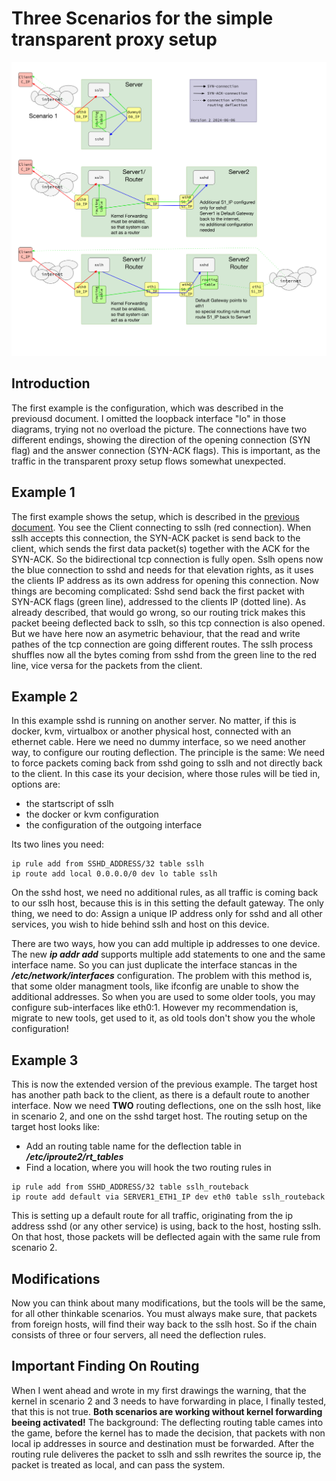 # Three Scenarios for the simple transparent proxy setup #

![Simple Transparent Proxy Examples](./sslh-examples-v2.png)

## Introduction ##
The first example is the configuration, which was described in the previousd document. I omitted the loopback interface "lo" in those diagrams, trying not no overload the picture. 
The connections have two different endings, showing the direction of the opening connection (SYN flag) and the answer connection (SYN-ACK flags). This is important, as the traffic in the transparent proxy setup flows somewhat unexpected.

## Example 1 ##
The first example shows the setup, which is described in the [previous document](./simple_transparent_proxy.md). You see the Client connecting to sslh (red connection). When sslh accepts this connection, the SYN-ACK packet is send back to the client, which sends the first data packet(s) together with the ACK for the SYN-ACK. So the bidirectional tcp connection is fully open.
Sslh opens now the blue connection to sshd and needs for that elevation rights, as it uses the clients IP address as its own address for opening this connection. Now things are becoming complicated: Sshd send back the first packet with SYN-ACK flags (green line), addressed to the clients IP (dotted line). As already described, that would go wrong, so our routing trick makes this packet beeing deflected back to sslh, so this tcp connection is also opened. But we have here now an asymetric behaviour, that the read and write pathes of the tcp connection are going different routes.
The sslh process shuffles now all the bytes coming from sshd from the green line to the red line, vice versa for the packets from the client.

## Example 2 ##
In this example sshd is running on another server. No matter, if this is docker, kvm, virtualbox or another physical host, connected with an ethernet cable. Here we need no dummy interface, so we need another way, to configure our routing deflection.  The principle is the same: We need to force packets coming back from sshd going to sslh and not directly back to the client.
In this case its your decision, where those rules will be tied in, options are:

* the startscript of sslh
* the docker or kvm configuration
* the configuration of the outgoing interface

Its two lines you need:
```
ip rule add from SSHD_ADDRESS/32 table sslh
ip route add local 0.0.0.0/0 dev lo table sslh
```
On the sshd host, we need no additional rules, as all traffic is coming back to our sslh host, because this is in this setting the default gateway.  The only thing, we need to do: Assign a unique IP address only for sshd and all other services, you wish to hide behind sslh and host on this device.

There are two ways, how you can add multiple ip addresses to one device. The new _**ip addr add**_ supports multiple add statements to one and the same interface name. So you can just duplicate the interface stancas in the _**/etc/network/interfaces**_ configuration. The problem with this method is, that some older managment tools, like ifconfig are unable to show the additional addresses. So when you are used to some older tools, you may configure sub-interfaces like eth0:1.
However my recommendation is, migrate to new tools, get used to it, as old tools don't show you the whole configuration!

## Example 3 ##
This is now the extended version of the previous example. The target host has another path back to the client, as there is a default route to another interface. Now we need **TWO** routing deflections, one on the sslh host, like in scenario 2, and one on the sshd target host.
The routing setup on the target host looks like:
* Add an routing table name for the deflection table in _**/etc/iproute2/rt_tables**_
* Find a location, where you will hook the two routing rules in
```
ip rule add from SSHD_ADDRESS/32 table sslh_routeback
ip route add default via SERVER1_ETH1_IP dev eth0 table sslh_routeback

```
This is setting up a default route for all traffic, originating from the ip address sshd (or any other service) is using, back to the host, hosting sslh. On that host, those packets will be deflected again with the same rule from scenario 2.

## Modifications ##
Now you can think about many modifications, but the tools will be the same, for all other thinkable scenarios. You must always make sure, that packets from foreign hosts, will find their way back to the sslh host. So if the chain consists of three or four servers, all need the deflection rules. 

## Important Finding On Routing ##
When I went ahead and wrote in my first drawings the warning, that the kernel in scenario 2 and 3 needs to have forwarding in place, I finally tested, that this is not true. **Both scenarios are working without kernel forwarding beeing activated!**
The background:  The deflecting routing table cames into the game, before the kernel has to made the decision, that packets with non local ip addresses in source and destination must be forwarded. After the routing rule deliveres the packet to sslh and sslh rewrites the source ip, the packet is treated as local, and can pass the system.
